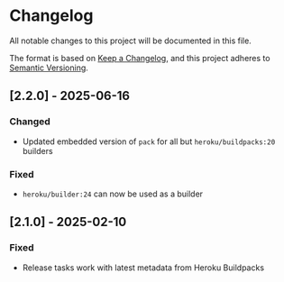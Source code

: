 # Changelog

All notable changes to this project will be documented in this file.

The format is based on [Keep a Changelog](https://keepachangelog.com/en/1.1.0/),
and this project adheres to [Semantic Versioning](https://semver.org/spec/v2.0.0.html).

## [2.2.0] - 2025-06-16

### Changed

* Updated embedded version of `pack` for all but `heroku/buildpacks:20` builders

### Fixed

* `heroku/builder:24` can now be used as a builder

## [2.1.0] - 2025-02-10

### Fixed

* Release tasks work with latest metadata from Heroku Buildpacks
